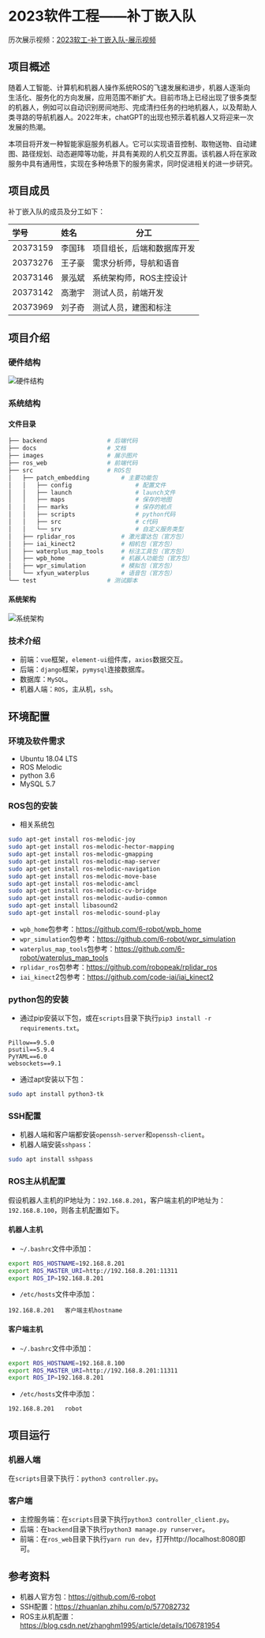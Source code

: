 # 2023软件工程——补丁嵌入队

历次展示视频：[2023软工-补丁嵌入队-展示视频](https://bhpan.buaa.edu.cn:443/link/FB62ABE4C4EEA21784BAAABAA1155ACD)

## 项目概述

随着人工智能、计算机和机器人操作系统ROS的飞速发展和进步，机器人逐渐向生活化、服务化的方向发展，应用范围不断扩大。目前市场上已经出现了很多类型的机器人，例如可以自动识别房间地形、完成清扫任务的扫地机器人，以及帮助人类寻路的导航机器人。2022年末，chatGPT的出现也预示着机器人又将迎来一次发展的热潮。

本项目将开发一种智能家庭服务机器人。它可以实现语音控制、取物送物、自动建图、路径规划、动态避障等功能，并具有美观的人机交互界面。该机器人将在家政服务中具有通用性，实现在多种场景下的服务需求，同时促进相关的进一步研究。

## 项目成员

补丁嵌入队的成员及分工如下：

| 学号     | 姓名   | 分工                       |
| :------- | :----- | -------------------------- |
| 20373159 | 李国玮 | 项目组长，后端和数据库开发 |
| 20373276 | 王子豪 | 需求分析师，导航和语音     |
| 20373146 | 景泓斌 | 系统架构师，ROS主控设计    |
| 20373142 | 高渤宇 | 测试人员，前端开发         |
| 20373969 | 刘子奇 | 测试人员，建图和标注       |

## 项目介绍

### 硬件结构

![硬件结构](images/hardware.jpg)

### 系统结构

#### 文件目录

```bash
├── backend                 # 后端代码
├── docs                    # 文档
├── images                  # 展示图片
├── ros_web                 # 前端代码
├── src                     # ROS包
│   ├── patch_embedding         # 主要功能包
│   │   ├── config                  # 配置文件
│   │   ├── launch                  # launch文件
│   │   ├── maps                    # 保存的地图
│   │   ├── marks                   # 保存的航点
│   │   ├── scripts                 # python代码
│   │   ├── src                     # c代码
│   │   └── srv                     # 自定义服务类型
│   ├── rplidar_ros             # 激光雷达包（官方包）
│   ├── iai_kinect2             # 相机包（官方包）
│   ├── waterplus_map_tools     # 标注工具包（官方包）
│   ├── wpb_home                # 机器人功能包（官方包）
│   ├── wpr_simulation          # 模拟包（官方包）
│   └── xfyun_waterplus         # 语音包（官方包）
└── test                    # 测试脚本
```

#### 系统架构

![系统架构](images/system.png)

### 技术介绍

- 前端：`vue`框架，`element-ui`组件库，`axios`数据交互。
- 后端：`django`框架，`pymysql`连接数据库。
- 数据库：`MySQL`。
- 机器人端：`ROS`，主从机，`ssh`。

## 环境配置

### 环境及软件需求

- Ubuntu 18.04 LTS
- ROS Melodic
- python 3.6
- MySQL 5.7

### ROS包的安装

- 相关系统包

```bash
sudo apt-get install ros-melodic-joy
sudo apt-get install ros-melodic-hector-mapping
sudo apt-get install ros-melodic-gmapping
sudo apt-get install ros-melodic-map-server
sudo apt-get install ros-melodic-navigation
sudo apt-get install ros-melodic-move-base
sudo apt-get install ros-melodic-amcl
sudo apt-get install ros-melodic-cv-bridge
sudo apt-get install ros-melodic-audio-common
sudo apt-get install libasound2
sudo apt-get install ros-melodic-sound-play
```

- `wpb_home`包参考：https://github.com/6-robot/wpb_home
- `wpr_simulation`包参考：https://github.com/6-robot/wpr_simulation
- `waterplus_map_tools`包参考：https://github.com/6-robot/waterplus_map_tools
- `rplidar_ros`包参考：https://github.com/robopeak/rplidar_ros
- `iai_kinect`2包参考：https://github.com/code-iai/iai_kinect2

### python包的安装

- 通过pip安装以下包，或在`scripts`目录下执行`pip3 install -r requirements.txt`。

```
Pillow==9.5.0
psutil==5.9.4
PyYAML==6.0
websockets==9.1
```

- 通过apt安装以下包：

```bash
sudo apt install python3-tk
```

### SSH配置

- 机器人端和客户端都安装`openssh-server`和`openssh-client`。
- 机器人端安装`sshpass`：

```bash
sudo apt install sshpass
```

### ROS主从机配置

假设机器人主机的IP地址为：`192.168.8.201`，客户端主机的IP地址为：`192.168.8.100`，则各主机配置如下。

#### 机器人主机

- `~/.bashrc`文件中添加：

```bash
export ROS_HOSTNAME=192.168.8.201
export ROS_MASTER_URI=http://192.168.8.201:11311
export ROS_IP=192.168.8.201
```

- `/etc/hosts`文件中添加：

```
192.168.8.201   客户端主机hostname
```

#### 客户端主机

- `~/.bashrc`文件中添加：

```bash
export ROS_HOSTNAME=192.168.8.100
export ROS_MASTER_URI=http://192.168.8.201:11311
export ROS_IP=192.168.8.201
```

- `/etc/hosts`文件中添加：

```
192.168.8.201   robot
```

## 项目运行

### 机器人端

在`scripts`目录下执行：`python3 controller.py`。

### 客户端

- 主控服务端：在`scripts`目录下执行`python3 controller_client.py`。
- 后端：在`backend`目录下执行`python3 manage.py runserver`。
- 前端：在`ros_web`目录下执行`yarn run dev`，打开http://localhost:8080即可。

## 参考资料

- 机器人官方包：https://github.com/6-robot
- SSH配置：https://zhuanlan.zhihu.com/p/577082732
- ROS主从机配置：https://blog.csdn.net/zhanghm1995/article/details/106781954

